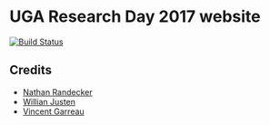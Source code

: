 # UGA Research Day 2017 website
[![Build Status](https://travis-ci.org/sonyccd/ugacs-researchday.github.io.svg?branch=master)](https://travis-ci.org/sonyccd/ugacs-researchday.github.io)

## Credits
- [Nathan Randecker](https://github.com/nrandecker/particle)
- [Willian Justen](https://github.com/willianjusten/will-jekyll-template)
- [Vincent Garreau](https://github.com/VincentGarreau/particles.js/)
